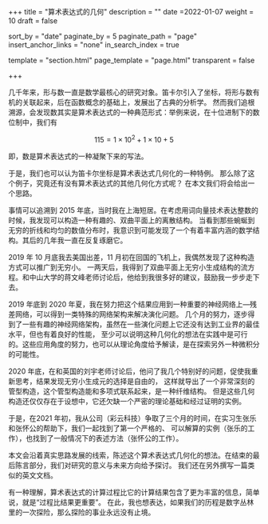 +++
title = "算术表达式的几何"
description = ""
date =2022-01-07
weight = 10
draft = false

sort_by = "date"
paginate_by = 5
paginate_path = "page"
insert_anchor_links = "none"
in_search_index = true

template = "section.html"
page_template = "page.html"
transparent = false

+++

几千年来，形与数一直是数学最核心的研究对象。笛卡尔引入了坐标，将形与数有机的关联起来，后在函数概念的基础上，发展出了古典的分析学。
然而我们追根溯源，会发现数其实是算术表达式的一种典范形式：举例来说，在十位进制下的数位制中，我们有

$$ 115 = 1 \times 10^2+ 1 \times 10 + 5 $$

即，数是算术表达式的一种凝聚下来的写法。

于是，我们也可以认为笛卡尔坐标是算术表达式几何化的一种特例。 那么除了这个例子，究竟还有没有算术表达式的其他几何化方式呢？
在本文我们将会给出一个思路。

事情可以追溯到 2015 年底，当时我在上海短居。在考虑用词向量技术表达整数的时候，我发现可以构造一种有趣的、双曲平面上的离散结构。
当看到那些蜿蜒到无穷的折线和均匀的数值分布时，我意识到可能发现了一个有着丰富内涵的数学结构。其后的几年我一直在反复琢磨它。

2019 年 10 月底我去美国出差，11 月初在回国的飞机上，我偶然发现了这种构造方式可以推广到无穷小。
一两天后，我得到了双曲平面上无穷小生成结构的流方程。和中山大学的蒋文峰老师讨论后，他给到我很多好的建议，鼓励我一步步走下去。

2019 年底到 2020 年夏，我在努力把这个结果应用到一种重要的神经网络上—残差网络，可以得到一类特殊的网络架构来解决演化问题。
几个月的努力，逐步得到了一些有趣的神经网络架构，虽然在一些演化问题上它还没有达到工业界的最佳水平，但也有着良好的性能，
至少可以说明这种几何化的想法在实践中是可行的。这些应用角度的努力，也可以从理论角度给予解读，是在探索另外一种微积分的可能性。

2020 年底，在和英国的刘宇老师讨论后，他问了我几个特别好的问题，促使我重新思考，结果发现无穷小生成元的选择是自由的，
这样就导出了一个非常深刻的管型构造，这个管型构造能和多项式联系起来，是一种纤维结构。
但是这些几何构造还仅仅存在于设想中，它还欠缺一个严密的理论基础和经过证明的实例。

于是，在2021 年初，我从公司（彩云科技）争取了三个月的时间，在实习生张乐和张怀公的帮助下，我们一起找到了第一个严格的、
可以解算的实例（张乐的工作），也找到了一般情况下的表述方法（张怀公的工作）。

本文会沿着真实思路发展的线索，陈述这个算术表达式几何化的想法。在结束的最后陈言部分，我们对研究的意义与未来方向给予探讨。
我们还在另外撰写一篇类似的英文文档。

有一种理解，算术表达式的计算过程比它的计算结果包含了更为丰富的信息，简单说，就是“过程比结果更重要”。
在此，我也想表达，如果我们的历程是数字丛林里的一次探险，那么探险的事业永远没有止境。
